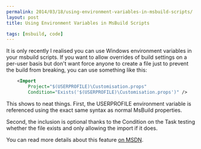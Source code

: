 ```yaml
---
permalink: 2014/03/18/using-environment-variables-in-msbuild-scripts/
layout: post
title: Using Environment Variables in MsBuild Scripts

tags: [msbuild, code]
---
```


It is only recently I realised you can use Windows environment variables
in your msbuild scripts. If you want to allow overrides of build settings
on a per-user basis but don't want force anyone to create a file just to
prevent the build from breaking, you can use something like this:

```xml
    <Import
    	Project="$(USERPROFILE)\Customisation.props"
    	Condition="Exists('$(USERPROFILE)\Customisation.props')" />
```

This shows to neat things. First, the USERPROFILE environment variable is
referenced using the exact same syntax as normal MsBuild properties.

Second, the inclusion is optional thanks to the Condition on the Task testing
whether the file exists and only allowing the import if it does.

You can read more details about this feature [on MSDN](http://msdn.microsoft.com/en-us/library/ms171459.aspx).
